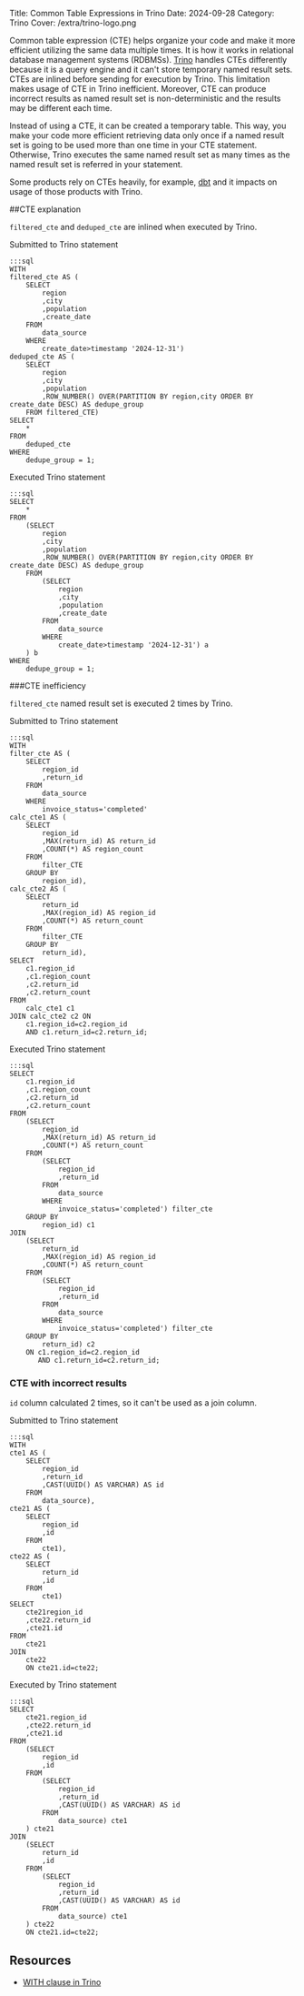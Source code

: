 Title: Common Table Expressions in Trino
Date: 2024-09-28
Category: Trino
Cover: /extra/trino-logo.png

Common table expression (CTE) helps organize your code and make it more efficient utilizing the same data multiple times. It is how it works in relational database management systems (RDBMSs). [Trino](https://trino.io/) handles CTEs differently because it is a query engine and it can't store temporary named result sets. CTEs are inlined before sending for execution by Trino. This limitation makes usage of CTE in Trino inefficient. Moreover, CTE can produce incorrect results as named result set is non-deterministic and the results may be different each time.

Instead of using a CTE, it can be created a temporary table. This way, you make your code more efficient retrieving data only once if a named result set is going to be used more than one time in your CTE statement. Otherwise, Trino executes the same named result set as many times as the named result set is referred in your statement.

Some products rely on CTEs heavily, for example, [dbt](https://www.getdbt.com/) and it impacts on usage of those products with Trino.


##CTE explanation

`filtered_cte` and `deduped_cte` are inlined when executed by Trino.

Submitted to Trino statement

    :::sql
    WITH 
    filtered_cte AS (
        SELECT 
            region
            ,city
            ,population
            ,create_date
        FROM  
            data_source   
        WHERE  
            create_date>timestamp '2024-12-31')
    deduped_cte AS (
        SELECT 
            region
            ,city
            ,population
            ,ROW_NUMBER() OVER(PARTITION BY region,city ORDER BY create_date DESC) AS dedupe_group
        FROM filtered_CTE)
    SELECT
        *
    FROM 
        deduped_cte
    WHERE 
        dedupe_group = 1;

Executed Trino statement

    :::sql
    SELECT
        *
    FROM 
        (SELECT 
            region
            ,city
            ,population
            ,ROW_NUMBER() OVER(PARTITION BY region,city ORDER BY create_date DESC) AS dedupe_group
        FROM 
            (SELECT 
                region
                ,city
                ,population
                ,create_date
            FROM  
                data_source   
            WHERE  
                create_date>timestamp '2024-12-31') a
        ) b
    WHERE 
        dedupe_group = 1;

###CTE inefficiency

`filtered_cte` named result set is executed 2 times by Trino.

Submitted to Trino statement

    :::sql
    WITH 
    filter_cte AS (
        SELECT 
            region_id
            ,return_id
        FROM 
            data_source   
        WHERE  
            invoice_status='completed'
    calc_cte1 AS (
        SELECT 
            region_id
            ,MAX(return_id) AS return_id
            ,COUNT(*) AS region_count
        FROM 
            filter_CTE
        GROUP BY
            region_id),
    calc_cte2 AS (
        SELECT 
            return_id
            ,MAX(region_id) AS region_id
            ,COUNT(*) AS return_count
        FROM 
            filter_CTE
        GROUP BY
            return_id),
    SELECT
        c1.region_id
        ,c1.region_count
        ,c2.return_id
        ,c2.return_count
    FROM 
        calc_cte1 c1 
    JOIN calc_cte2 c2 ON 
        c1.region_id=c2.region_id
        AND c1.return_id=c2.return_id;

Executed Trino statement

    :::sql
    SELECT
        c1.region_id
        ,c1.region_count
        ,c2.return_id
        ,c2.return_count
    FROM 
        (SELECT 
            region_id
            ,MAX(return_id) AS return_id
            ,COUNT(*) AS return_count
        FROM 
            (SELECT 
                region_id
                ,return_id 
            FROM
                data_source   
            WHERE
                invoice_status='completed') filter_cte
        GROUP BY 
            region_id) c1 
    JOIN 
        (SELECT 
            return_id
            ,MAX(region_id) AS region_id
            ,COUNT(*) AS return_count
        FROM 
            (SELECT 
                region_id
                ,return_id 
            FROM  
                data_source   
            WHERE 
                invoice_status='completed') filter_cte
        GROUP BY
            return_id) c2 
        ON c1.region_id=c2.region_id
           AND c1.return_id=c2.return_id;

### CTE with incorrect results

`id` column calculated 2 times, so it can't be used as a join column.

Submitted to Trino statement

    :::sql
    WITH 
    cte1 AS (
        SELECT
            region_id
            ,return_id
            ,CAST(UUID() AS VARCHAR) AS id
        FROM
            data_source),
    cte21 AS (
        SELECT
            region_id
            ,id
        FROM
            cte1),
    cte22 AS (
        SELECT
            return_id
            ,id
        FROM
            cte1)
    SELECT
        cte21region_id
        ,cte22.return_id
        ,cte21.id
    FROM
        cte21
    JOIN
        cte22 
        ON cte21.id=cte22;

Executed by Trino statement

    :::sql
    SELECT
        cte21.region_id
        ,cte22.return_id
        ,cte21.id
    FROM
        (SELECT
            region_id
            ,id
        FROM
            (SELECT
                region_id
                ,return_id
                ,CAST(UUID() AS VARCHAR) AS id
            FROM
                data_source) cte1
        ) cte21
    JOIN
        (SELECT
            return_id
            ,id
        FROM
            (SELECT
                region_id
                ,return_id
                ,CAST(UUID() AS VARCHAR) AS id
            FROM
                data_source) cte1
        ) cte22
        ON cte21.id=cte22;

## Resources
* [WITH clause in Trino](https://trino.io/docs/current/sql/select.html#with-clause)
